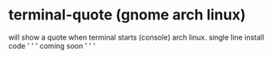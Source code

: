 # terminal-quote (gnome arch linux)
will show a quote when terminal starts (console) arch linux.
single line install code
' ' '
coming soon
' ' '
